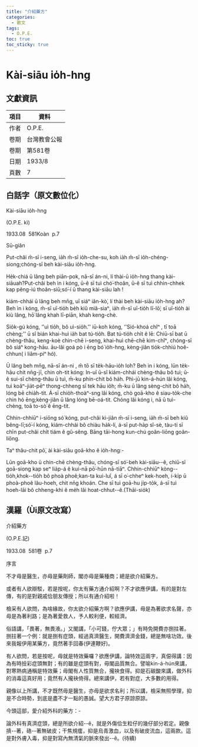 ```yaml
---
title: "介紹藥方"
categories:
  - 散文
tags:
  - O.P.E. 
toc: true
toc_sticky: true
---
```


# Kài-siāu io̍h-hng

## 文獻資訊

| 項目 | 資料 |
|---|---|
| 作者 | O.P.E.  |
| 卷期 | 台灣教會公報 |
| 卷期 | 第581卷 |
| 日期 | 1933/8 |
| 頁數 | 7 |

## 白話字（原文數位化）

Kài-siāu io̍h-hng

(O.P.E. kì)

1933.08  581Koàn  p.7

Sū-giân

Put-châi m̄-sī i-seng, ia̍h m̄-sī io̍h-che-su, koh ia̍h m̄-sī io̍h-chéng-siong;chóng-sī beh kài-siāu io̍h-hng.

He̍k-chiá ū lâng beh piān-pok, nā-sī án-ni, lí thài-ū io̍h-hng thang kài-siāuah?Put-châi beh ìn i kóng, ū-ê sī tuì chó͘-thoân, ū-ê sī tuì chhin-chhek kap pêng-iú thoân-siū;só͘-í ū thang kài-siāu lah !

kiám-chhái ū lâng beh mn̄g, uī siáⁿ iân-kò͘, lí thài beh kài-siāu io̍h-hng ah?Beh ìn i kóng, m̄-sī uī-tio̍h be̍h kiû miâ-siaⁿ, ia̍h m̄-sī uī-tio̍h lī-lō͘; sī uī-tio̍h ài kiù lâng, hō͘ lâng khah lī-piān, khah keng-chè.

Sio̍k-gú kóng, ‘'uì tio̍h, bô uì-sio̍h.'' iū-koh kóng, ‘'Sió-khoá chîⁿ , tī toā chèng;'' ū sî bián khai-huì ia̍h bat tú-tio̍h. Bat tú-tio̍h chi̍t ê lē: Chiū-sī bat ū chèng-thâu, keng-koè chin-chē i-seng, khai-huì chē-chē kim-chîⁿ, chóng-sī bô siáⁿ kong-hāu. āu-lâi goá pò i ēng bó͘ io̍h-hng, kèng-jiân tio̍k-chhiú hoê-chhun( i liâm-piⁿ hó).

Ū lâng beh mn̄g, nā-sī án-ni , m̄ tō sī te̍k-hāu-io̍h lo͘h? Beh ìn i kóng, lūn te̍k-hāu chit nn̄g-jī, chin oh-tit kóng: In-uī ū-sî kiám-chhái chèng-thâu bô tuì; ū-ê sui-sī chèng-thâu ū tuì, m̄-ku phín-chit bô ha̍h. Phì-jū kin-á-hún lâi kóng, tuì koâⁿ-jia̍t-pēⁿ thong-chheng sī tek hāu io̍h; m̄-ku ū lâng sèng-chit bô ha̍h, lóng bē chia̍h-tit. Á-sī chio̍h-thoàⁿ-sng lâi kóng, chò goā-kho ê siau-to̍k-che chin hó ēng;kèng-jiân ū lâng lóng bē-oá-tit. Chóng lâi kóng i, nā ū tuì-chèng, toā to-sò͘ ê ēng-tit.

Chhin-chhiūⁿ í-siōng só͘ kóng, put-châi kì-jiân m̄-sī i-seng, ia̍h m̄-sī beh kiû bêng-lī;só͘-í kóng, kiám-chhái bô chiàu ha̍k-lí, á-sī put-ha̍p sî-sè, tàu-tí sī chīn put-châi chi̍t tiám ê gû-sêng. Bāng tāi-hong kun-chú goân-liōng goân-liōng.

Taⁿ thâu-chit pō͘, ài kài-siāu goā-kho ê io̍h-hng:-

Lūn goā-kho ū chin-chē chèng-thâu, chóng-sī só͘-beh kài-siāu--ê, chiū-sī goā-siong kap seⁿ lia̍p-á ê kuí-nā pō͘-hūn nā-tiāⁿ. Chhin-chhiūⁿ kòng--tio̍h,khok--tio̍h bô phoà phoê;kan-ta kui-luî, á sī o͘-chheⁿ kek-hoeh, í-ki̍p ū phoà-phoê lâu-hoeh, chit nn̄g khoán. Che sī tuì goā-hu ji̍p-to̍k, á-sī tuì hoeh-lāi bô chheng-khì ê me̍h lâi hoat-chhut--ê.(Thāi-sio̍k)

## 漢羅（Ùi原文改寫）

介紹藥方

(O.P.E.記)

1933.08  581卷  p.7

序言

不才毋是醫生，亦毋是藥劑師，閣亦毋是藥種商；總是欲介紹藥方。

或者有人欲辯駁，若是按呢，你太有藥方通介紹啊？不才欲應伊講，有的是對左傳，有的是對親戚佮朋友傳授；所以有通介紹啦！

檢采有人欲問，為啥緣故，你太欲介紹藥方啊？欲應伊講，毋是為著欲求名聲，亦毋是為著利路；是為著愛救人，予人較利便，較經濟。

俗語講，「畏著，無畏液。」又閣講，「小可錢，佇大眾；」有時免開費亦捌拄著。捌拄著一个例：就是捌有症頭，經過真濟醫生，開費濟濟金錢，總是無啥功效。後來我報伊用某藥方，竟然著手回春(伊連鞭好)。

有人欲問，若是按呢，毋就是特效藥囉？欲應伊講，論特效這兩字，真僫得講：因為有時撿彩症頭無對；有的雖是症頭有對，毋閣品質無合。譬喻kin-á-hún來講，對寒熱病通稱是特效藥；毋閣有人性質無合，攏袂食得。抑是石碳酸來講，做外科的消毒這真好用；竟然有人攏袂倚得。總來講伊，若有對症，大多數的用得。

親像以上所講，不才既然毋是醫生，亦毋是欲求名利；所以講，檢采無照學理，抑是不合時勢，到底是盡不才一點的愚誠。望大方君子原諒原諒。

今頭這部，愛介紹外科的藥方：-

論外科有真濟症頭，總是所欲介紹--ê，就是外傷佮生粒仔的幾仔部分若定。親像摃--著，硞--著無破皮；干焦規癗，抑是烏青激血，以及有破皮流血，這兩款。這是對外膚入毒，抑是對寫內無清氣的脈來發出--ê。(待續)
